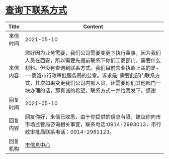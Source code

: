 # <a href="http://www.shangluo.gov.cn/zmhd/ldxxxx.jsp?urltype=leadermail.LeaderMailContentUrl&wbtreeid=1112&leadermailid=7224">查询下联系方式</a>
| Title |                                                                               Content                                                                               |
|:-----:|---------------------------------------------------------------------------------------------------------------------------------------------------------------------|
| 来信时间  | 2021-05-10                                                                                                                                                          |
| 来信内容  | 您好因为业务需要，我们公司需要变更下执行董事，因为我们人员在西安，所以需要先提前联系下你们工商部门，需要什么材料。但没有查询到联系方式。我们目前营业执照上盖的是---商洛市行政审批服务局的公章。诉求是: 需要此部门联系方式，其次如果变更我们公司内部人员，还需要你们其他部门一块办理的话，那真诚的希望，联系方式一并给我发下。感谢 |
| 回复时间  | 2021-05-10                                                                                                                                                          |
| 回复内容  | 网友你好，来信已收悉，由于你提供的信息有限，建议你向市市场监管局咨询相关事宜，联系电话:0914-2993013，市行政审批局联系电话：0914-2981123。                                                                                   |
| 回复机构  | <a href="../../categories/agencies/市信息中心.md">市信息中心</a>                                                                                                                |